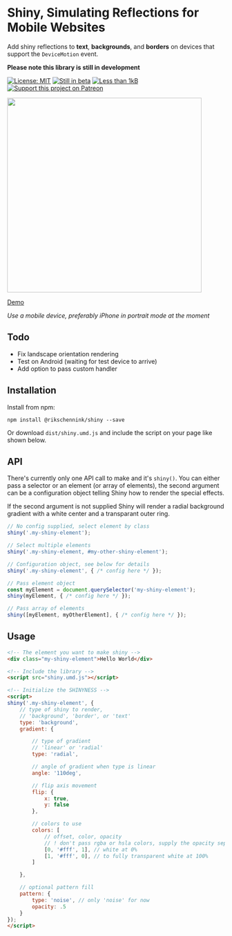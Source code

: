 # Shiny, Simulating Reflections for Mobile Websites

Add shiny reflections to **text**, **backgrounds**, and **borders** on devices that support the `DeviceMotion` event.

**Please note this library is still in development**

[![License: MIT](https://img.shields.io/badge/license-MIT-blue.svg)](https://github.com/rikschennink/shiny/blob/gh-pages/LICENSE)
[![Still in beta](https://badge.fury.io/js/%40rikschennink%2Fshiny.svg)](https://badge.fury.io/js/%40rikschennink%2Fshiny)
[![Less than 1kB](https://badgen.net/bundlephobia/minzip/shiny)](https://bundlephobia.com/result?p=shiny)
[![Support this project on Patreon](https://img.shields.io/badge/support-patreon-salmon.svg)](https://www.patreon.com/rikschennink)

<img src="https://github.com/rikschennink/shiny/blob/master/demo.gif?raw=true" width="450" alt=""/>

[Demo](https://pqina.nl/shiny/) 

*Use a mobile device, preferably iPhone in portrait mode at the moment*


## Todo

- Fix landscape orientation rendering
- Test on Android (waiting for test device to arrive)
- Add option to pass custom handler


## Installation

Install from npm:

```
npm install @rikschennink/shiny --save
```

Or download `dist/shiny.umd.js` and include the script on your page like shown below.


## API

There's currently only one API call to make and it's `shiny()`. You can either pass a selector or an element (or array of elements), the second argument can be a configuration object telling Shiny how to render the special effects. 

If the second argument is not supplied Shiny will render a radial background gradient with a white center and a transparant outer ring.

```js
// No config supplied, select element by class
shiny('.my-shiny-element');

// Select multiple elements
shiny('.my-shiny-element, #my-other-shiny-element');

// Configuration object, see below for details
shiny('.my-shiny-element', { /* config here */ });

// Pass element object
const myElement = document.querySelector('my-shiny-element');
shiny(myElement, { /* config here */ });

// Pass array of elements
shiny([myElement, myOtherElement], { /* config here */ });
```


## Usage

```html
<!-- The element you want to make shiny -->
<div class="my-shiny-element">Hello World</div>

<!-- Include the library -->
<script src="shiny.umd.js"></script>

<!-- Initialize the SHINYNESS -->
<script>
shiny('.my-shiny-element', {
    // type of shiny to render, 
    // 'background', 'border', or 'text'
    type: 'background',
    gradient: {

        // type of gradient
        // 'linear' or 'radial'
        type: 'radial',

        // angle of gradient when type is linear
        angle: '110deg',

        // flip axis movement
        flip: {
            x: true,
            y: false
        },

        // colors to use
        colors: [
            // offset, color, opacity
            // ! don't pass rgba or hsla colors, supply the opacity seperatly
            [0, '#fff', 1], // white at 0%
            [1, '#fff', 0], // to fully transparent white at 100%
        ]

    },

    // optional pattern fill
    pattern: {
        type: 'noise', // only 'noise' for now
        opacity: .5
    }
});
</script>
```

